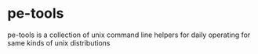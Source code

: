 # pe-tools

pe-tools is a collection of unix command line helpers for daily operating for same kinds of unix distributions
